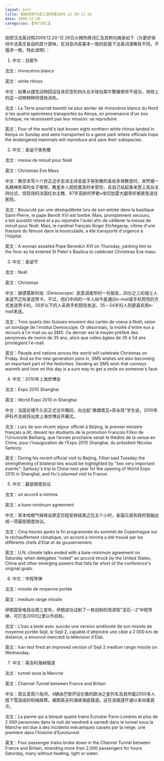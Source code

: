 ```yaml
---
layout: post
title: 看新闻学外语三语周报2009 12 20-12 26
date: 2009-12-26
categories: [热门词汇]  
---
```




现把汉法英对照2009.12.20-12.26日火辣热榜词汇及其例句摘录如下（为更好保持中法英文各自的原汁原味，在消息内容基本一致的前提下法英词语略有不同，不强求一致，特此说明）：

1. 中文：白犀牛

法文：rhinocéros blancs

英文：white rhinos

中文：如果从捷克动物园运往肯尼亚的四头北半球白犀牛繁殖使命不成功，地球上的这一动物物种将很快消失。

法文：La Terre pourrait bientôt ne plus abriter de rhinocéros blancs du Nord si les quatre spécimens transportés au Kenya, en provenance d'un zoo tchèque, ne réussissent pas leur mission: se reproduire.

英文：Four of the world's last known eight northern white rhinos landed in Kenya on Sunday and were transported to a game park where officials hope the endangered mammals will reproduce and save their subspecies.



2. 中文：圣诞子夜弥撒

法文：messe de minuit pour Noël

英文：Christmas Eve Mass

中文：教宗本笃十六世正迈步走进主持圣诞子夜弥撒的圣伯多禄教堂时，突然被一名精神失常的女子推倒，教皇本人因抢救及时未受伤，且自己站起身来登上高台主持仪式，但现场的法国红衣主教、87岁高龄的罗歇•埃切加雷大腿骨折被紧急送往医院。

法文：Bousculé par une déséquilibrée lors de son entrée dans la basilique Saint-Pierre, le pape Benoît XVI est tombé. Mais, promptement secouru, s'est aussitôt relevé et a pu rejoindre l'autel afin de célébrer la messe de minuit pour Noël. Mais, le cardinal français Roger Etchegaray, vitime d'une fracture du fémure dans la bousculade, a été transporté d'urgence à l'hôpital.

英文：A woman assailed Pope Benedict XVI on Thursday, yanking him to the floor as he entered St Peter's Basilica to celebrate Christmas Eve mass.



3. 中文：圣诞节

法文：Noël

英文：Christmas

中文：据德莫斯科珀（Demoscope）民意调查所的一份报告，四分之三的瑞士人圣诞节之际发送贺卡。不过，他们中间的一半人如今是通过e-mail或手机短信的方式发送贺卡的。35岁以下的人采用手机短信发送，35－54岁的人则更喜欢用e-mail发送。

法文：Trois quarts des Suisses envoient des cartes de voeux à Noël, selon un sondage de l'institut Demoscope. Or désormais, la moitié d'entre eux a recours à l'e-mail ou au SMS. Ce dernier est le moyen préféré des personnes de moins de 35 ans, alors que celles âgées de 35 à 54 ans privilégient l'e-mail.

英文：People and nations across the world will celebrate Christmas on Friday. And as the new generation joins in, SMS wishes are also becoming an important part of the festivities. Sending an SMS wish that conveys warmth and love on this day is a sure way to get a smile on someone's face.



4. 中文：2010年上海世博会

法文：Expo 2010 Shanghai

英文：World Expo 2010 in Shanghai

中文：法国总理不久前正式访华期间，向北航“弗朗索瓦•菲永班”学生说，2010年萨科齐总统将出席上海世博会开幕式。

法文：Lors de son récent séjour officiel à Beijing, le premier ministre français a dit, devant les étudiants de la promotion François Fillon de l’Université Beihang, que l’année prochaine serait le théâtre de la venue en Chine, pour l'inauguration de l'Expo 2010 Shanghai, du président Nicolas Sarkozy.

英文：During his recent official visit to Beijing, Fillon said Tuesday the strengthening of bilateral ties would be highlighted by "two very important events": Sarkozy's trip to China next year for the opening of World Expo 2010 in Shanghai, and Hu's planned visit to France.



5. 中文：最低限度协议

法文：un accord a minima

英文：a bare-minimum agreement

中文：哥本哈根气候峰会原定日程安排结束之后五个小时，各国元首和政府首脑达成一项最低限度协议。

法文：Cinq heures après la fin programmée du sommet de Copenhague sur le réchauffement climatique, un accord a minima a été trouvé par les différents chefs d'Etat et de gouvernement.

英文：U.N. climate talks ended with a bare-minimum agreement on Saturday when delegates "noted" an accord struck by the United States, China and other emerging powers that falls far short of the conference's original goals.



6. 中文：中程导弹

法文：missile de moyenne portée

英文：medium range missile

伊朗国家电视台周三宣布，伊朗成功试射了一枚自制的改进型“泥石－2”中程导弹，可打击2000公里以外目标。

法文：L'Iran a testé avec succès une version améliorée de son missile de moyenne portée Sejil, le Sejil 2, capable d'atteindre une cible à 2 000 km de distance, a annoncé mercredi la télévision d'État.

英文：Iran test fired an improved version of Sejil 2 medium range missile on Wednesday.



7. 中文：英吉利海峡隧道

法文：tunnel sous la Manche

英文：Channel Tunnel between France and Britain

中文：周五至周六夜间，4辆由巴黎开往伦敦的欧洲之星列车及其所载2000多人因下雪造成的机械故障，被困英吉利海峡海底隧道。这在该隧道开通以来尚属首次。

法文：La panne qui a bloqué quatre trains Eurostar Paris-Londres et plus de 2 000 personnes dans la nuit de vendredi à samedi dans le tunnel sous la Manche est due à des incidents mécaniques causés par la neige, une première dans l'histoire d'Eurotunnel.

英文：Four passenger trains broke down in the Channel Tunnel between France and Britain, stranding more than 2,000 passengers for hours Saturday, many without heating, light or water.
